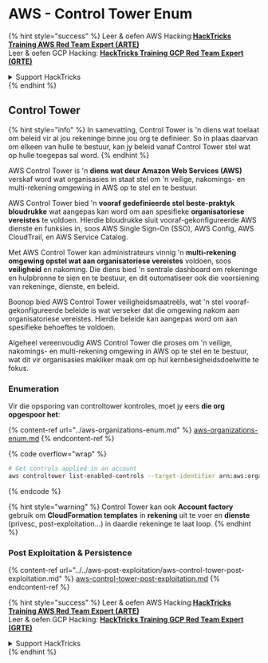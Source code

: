 # AWS - Control Tower Enum

{% hint style="success" %}
Leer & oefen AWS Hacking:<img src="../../../../.gitbook/assets/image (1) (1) (1) (1).png" alt="" data-size="line">[**HackTricks Training AWS Red Team Expert (ARTE)**](https://training.hacktricks.xyz/courses/arte)<img src="../../../../.gitbook/assets/image (1) (1) (1) (1).png" alt="" data-size="line">\
Leer & oefen GCP Hacking: <img src="../../../../.gitbook/assets/image (2) (1).png" alt="" data-size="line">[**HackTricks Training GCP Red Team Expert (GRTE)**<img src="../../../../.gitbook/assets/image (2) (1).png" alt="" data-size="line">](https://training.hacktricks.xyz/courses/grte)

<details>

<summary>Support HackTricks</summary>

* Kyk na die [**subskripsie planne**](https://github.com/sponsors/carlospolop)!
* **Sluit aan by die** 💬 [**Discord groep**](https://discord.gg/hRep4RUj7f) of die [**telegram groep**](https://t.me/peass) of **volg** ons op **Twitter** 🐦 [**@hacktricks\_live**](https://twitter.com/hacktricks_live)**.**
* **Deel hacking truuks deur PRs in te dien na die** [**HackTricks**](https://github.com/carlospolop/hacktricks) en [**HackTricks Cloud**](https://github.com/carlospolop/hacktricks-cloud) github repos.

</details>
{% endhint %}

## Control Tower

{% hint style="info" %}
In samevatting, Control Tower is 'n diens wat toelaat om beleid vir al jou rekeninge binne jou org te definieer. So in plaas daarvan om elkeen van hulle te bestuur, kan jy beleid vanaf Control Tower stel wat op hulle toegepas sal word.
{% endhint %}

AWS Control Tower is 'n **diens wat deur Amazon Web Services (AWS)** verskaf word wat organisasies in staat stel om 'n veilige, nakomings- en multi-rekening omgewing in AWS op te stel en te bestuur.

AWS Control Tower bied 'n **vooraf gedefinieerde stel beste-praktyk bloudrukke** wat aangepas kan word om aan spesifieke **organisatoriese vereistes** te voldoen. Hierdie bloudrukke sluit vooraf-gekonfigureerde AWS dienste en funksies in, soos AWS Single Sign-On (SSO), AWS Config, AWS CloudTrail, en AWS Service Catalog.

Met AWS Control Tower kan administrateurs vinnig 'n **multi-rekening omgewing opstel wat aan organisatoriese vereistes** voldoen, soos **veiligheid** en nakoming. Die diens bied 'n sentrale dashboard om rekeninge en hulpbronne te sien en te bestuur, en dit outomatiseer ook die voorsiening van rekeninge, dienste, en beleid.

Boonop bied AWS Control Tower veiligheidsmaatreëls, wat 'n stel vooraf-gekonfigureerde beleide is wat verseker dat die omgewing nakom aan organisatoriese vereistes. Hierdie beleide kan aangepas word om aan spesifieke behoeftes te voldoen.

Algeheel vereenvoudig AWS Control Tower die proses om 'n veilige, nakomings- en multi-rekening omgewing in AWS op te stel en te bestuur, wat dit vir organisasies makliker maak om op hul kernbesigheidsdoelwitte te fokus.

### Enumeration

Vir die opsporing van controltower kontroles, moet jy eers **die org opgespoor het**:

{% content-ref url="../aws-organizations-enum.md" %}
[aws-organizations-enum.md](../aws-organizations-enum.md)
{% endcontent-ref %}

{% code overflow="wrap" %}
```bash
# Get controls applied in an account
aws controltower list-enabled-controls --target-identifier arn:aws:organizations::<acc_id>:ou/<ou-id>
```
{% endcode %}

{% hint style="warning" %}
Control Tower kan ook **Account factory** gebruik om **CloudFormation templates** in **rekening** uit te voer en **dienste** (privesc, post-exploitation...) in daardie rekeninge te laat loop.
{% endhint %}

### Post Exploitation & Persistence

{% content-ref url="../../aws-post-exploitation/aws-control-tower-post-exploitation.md" %}
[aws-control-tower-post-exploitation.md](../../aws-post-exploitation/aws-control-tower-post-exploitation.md)
{% endcontent-ref %}

{% hint style="success" %}
Leer & oefen AWS Hacking:<img src="../../../../.gitbook/assets/image (1) (1) (1) (1).png" alt="" data-size="line">[**HackTricks Training AWS Red Team Expert (ARTE)**](https://training.hacktricks.xyz/courses/arte)<img src="../../../../.gitbook/assets/image (1) (1) (1) (1).png" alt="" data-size="line">\
Leer & oefen GCP Hacking: <img src="../../../../.gitbook/assets/image (2) (1).png" alt="" data-size="line">[**HackTricks Training GCP Red Team Expert (GRTE)**<img src="../../../../.gitbook/assets/image (2) (1).png" alt="" data-size="line">](https://training.hacktricks.xyz/courses/grte)

<details>

<summary>Support HackTricks</summary>

* Kyk na die [**subscription plans**](https://github.com/sponsors/carlospolop)!
* **Sluit aan by die** 💬 [**Discord group**](https://discord.gg/hRep4RUj7f) of die [**telegram group**](https://t.me/peass) of **volg** ons op **Twitter** 🐦 [**@hacktricks\_live**](https://twitter.com/hacktricks_live)**.**
* **Deel hacking truuks deur PRs in te dien na die** [**HackTricks**](https://github.com/carlospolop/hacktricks) en [**HackTricks Cloud**](https://github.com/carlospolop/hacktricks-cloud) github repos.

</details>
{% endhint %}

